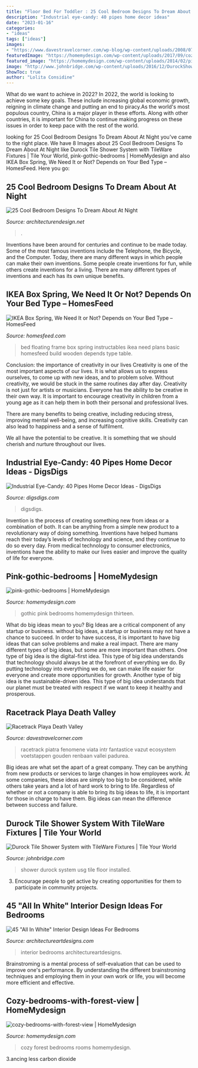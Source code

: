 ```yaml
---
title: "Floor Bed For Toddler : 25 Cool Bedroom Designs To Dream About At Night"
description: "Industrial eye-candy: 40 pipes home decor ideas"
date: "2023-01-16"
categories:
- "ideas"
tags: ["ideas"]
images:
- "https://www.davestravelcorner.com/wp-blog/wp-content/uploads/2008/07/racetrack-playa.jpg"
featuredImage: "https://homemydesign.com/wp-content/uploads/2017/09/cozy-bedrooms-with-forest-view.jpg"
featured_image: "https://homemydesign.com/wp-content/uploads/2014/02/pink-gothic-bedrooms.jpg"
image: "http://www.johnbridge.com/wp-content/uploads/2016/12/DurockShowerFloor1.jpg"
ShowToc: true
author: "Lolita Considine"
---
```



What do we want to achieve in 2022?
In 2022, the world is looking to achieve some key goals. These include increasing global economic growth, reigning in climate change and putting an end to piracy.As the world's most populous country, China is a major player in these efforts. Along with other countries, it is important for China to continue making progress on these issues in order to keep pace with the rest of the world.

	

		
looking for 25 Cool Bedroom Designs To Dream About At Night you've came to the right place. We have 8 Images about 25 Cool Bedroom Designs To Dream About At Night like Durock Tile Shower System with TileWare Fixtures | Tile Your World, pink-gothic-bedrooms | HomeMydesign and also IKEA Box Spring, We Need It or Not? Depends on Your Bed Type – HomesFeed. Here you go:
		
    
## 25 Cool Bedroom Designs To Dream About At Night

<img loading=lazy src="https://cdn.architecturendesign.net/wp-content/uploads/2014/09/9-futuristic-bedroom-design-idea.jpg" onerror="this.onerror=null;this.src='https://tse2.mm.bing.net/th?id=OIP.fe3v2hScTT3fDxqeIxYrIQHaMa&amp;pid=15.1';" alt="25 Cool Bedroom Designs To Dream About At Night">

_Source: architecturendesign.net_

>. 

	

Inventions have been around for centuries and continue to be made today. Some of the most famous inventions include the Telephone, the Bicycle, and the Computer. Today, there are many different ways in which people can make their own inventions. Some people create inventions for fun, while others create inventions for a living. There are many different types of inventions and each has its own unique benefits.

    
## IKEA Box Spring, We Need It Or Not? Depends On Your Bed Type – HomesFeed

<img loading=lazy src="https://homesfeed.com/wp-content/uploads/2015/11/Spring-box-for-minimalist-bed-frame-black-coated-wooden-bedside-table-with-table-lamp-black-window-curtain-.jpg" onerror="this.onerror=null;this.src='https://tse2.mm.bing.net/th?id=OIP.2veTlxTcdImKk7vKuZMARgHaFj&amp;pid=15.1';" alt="IKEA Box Spring, We Need It or Not? Depends on Your Bed Type – HomesFeed">

_Source: homesfeed.com_

>bed floating frame box spring instructables ikea need plans basic homesfeed build wooden depends type table. 

	

Conclusion: the importance of creativity in our lives
Creativity is one of the most important aspects of our lives. It is what allows us to express ourselves, to come up with new ideas, and to problem solve. Without creativity, we would be stuck in the same routines day after day.
Creativity is not just for artists or musicians. Everyone has the ability to be creative in their own way. It is important to encourage creativity in children from a young age as it can help them in both their personal and professional lives.

There are many benefits to being creative, including reducing stress, improving mental well-being, and increasing cognitive skills. Creativity can also lead to happiness and a sense of fulfilment.

We all have the potential to be creative. It is something that we should cherish and nurture throughout our lives.

    
## Industrial Eye-Candy: 40 Pipes Home Decor Ideas - DigsDigs

<img loading=lazy src="https://www.digsdigs.com/photos/pipes-decor-ideas-33.jpg" onerror="this.onerror=null;this.src='https://tse1.mm.bing.net/th?id=OIP.NymcBxY_fhdbwsCp6m0pTgHaLv&amp;pid=15.1';" alt="Industrial Eye-Candy: 40 Pipes Home Decor Ideas - DigsDigs">

_Source: digsdigs.com_

>digsdigs. 

	

Invention is the process of creating something new from ideas or a combination of both. It can be anything from a simple new product to a revolutionary way of doing something. Inventions have helped humans reach their today’s levels of technology and science, and they continue to do so every day. From medical technology to consumer electronics, inventions have the ability to make our lives easier and improve the quality of life for everyone.

    
## Pink-gothic-bedrooms | HomeMydesign

<img loading=lazy src="https://homemydesign.com/wp-content/uploads/2014/02/pink-gothic-bedrooms.jpg" onerror="this.onerror=null;this.src='https://tse2.mm.bing.net/th?id=OIP.7J8XITEZeI_UKwAV2o8sfgHaJa&amp;pid=15.1';" alt="pink-gothic-bedrooms | HomeMydesign">

_Source: homemydesign.com_

>gothic pink bedrooms homemydesign thirteen. 

	

What do big ideas mean to you?
Big Ideas are a critical component of any startup or business. without big ideas, a startup or business may not have a chance to succeed. In order to have success, it is important to have big ideas that can solve problems and make a real impact. There are many different types of big ideas, but some are more important than others.
One type of big idea is the digital-first idea. This type of big idea understands that technology should always be at the forefront of everything we do. By putting technology into everything we do, we can make life easier for everyone and create more opportunities for growth. Another type of big idea is the sustainable-driven idea. This type of big idea understands that our planet must be treated with respect if we want to keep it healthy and prosperous.

    
## Racetrack Playa Death Valley

<img loading=lazy src="https://www.davestravelcorner.com/wp-blog/wp-content/uploads/2008/07/racetrack-playa.jpg" onerror="this.onerror=null;this.src='https://tse3.mm.bing.net/th?id=OIP.QGakNrRysQa3x8Q5msQcQQHaLJ&amp;pid=15.1';" alt="Racetrack Playa Death Valley">

_Source: davestravelcorner.com_

>racetrack piatra fenomene viata intr fantastice vazut ecosystem voetstappen gouden renbaan vallei padurea. 

	

Big ideas are what set the apart of a great company. They can be anything from new products or services to large changes in how employees work. At some companies, these ideas are simply too big to be considered, while others take years and a lot of hard work to bring to life. Regardless of whether or not a company is able to bring its big ideas to life, it is important for those in charge to have them. Big ideas can mean the difference between success and failure.

    
## Durock Tile Shower System With TileWare Fixtures | Tile Your World

<img loading=lazy src="http://www.johnbridge.com/wp-content/uploads/2016/12/DurockShowerFloor1.jpg" onerror="this.onerror=null;this.src='https://tse4.mm.bing.net/th?id=OIP.58fXvjkz1RM5DgVNM-Uv0gHaLJ&amp;pid=15.1';" alt="Durock Tile Shower System with TileWare Fixtures | Tile Your World">

_Source: johnbridge.com_

>shower durock system usg tile floor installed. 

	

3. Encourage people to get active by creating opportunities for them to participate in community projects. 

    
## 45 &quot;All In White&quot; Interior Design Ideas For Bedrooms

<img loading=lazy src="https://www.architectureartdesigns.com/wp-content/uploads/2013/04/ArchitectureArtDesigns-2722.jpg" onerror="this.onerror=null;this.src='https://tse2.mm.bing.net/th?id=OIP.dxaX8g4WKUAmxDCna7MXlAHaK7&amp;pid=15.1';" alt="45 &quot;All In White&quot; Interior Design Ideas For Bedrooms">

_Source: architectureartdesigns.com_

>interior bedrooms architectureartdesigns. 

	

Brainstroming is a mental process of self-evaluation that can be used to improve one's performance. By understanding the different brainstroming techniques and employing them in your own work or life, you will become more efficient and effective.

    
## Cozy-bedrooms-with-forest-view | HomeMydesign

<img loading=lazy src="https://homemydesign.com/wp-content/uploads/2017/09/cozy-bedrooms-with-forest-view.jpg" onerror="this.onerror=null;this.src='https://tse3.mm.bing.net/th?id=OIP.kPCn57Wnwx3myeadEc-tvAHaJ4&amp;pid=15.1';" alt="cozy-bedrooms-with-forest-view | HomeMydesign">

_Source: homemydesign.com_

>cozy forest bedrooms rooms homemydesign. 

	

3.ancing less carbon dioxide 

